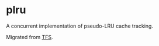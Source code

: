# plru

A concurrent implementation of pseudo-LRU cache tracking.

Migrated from [TFS](https://github.com/ticki/tfs).
